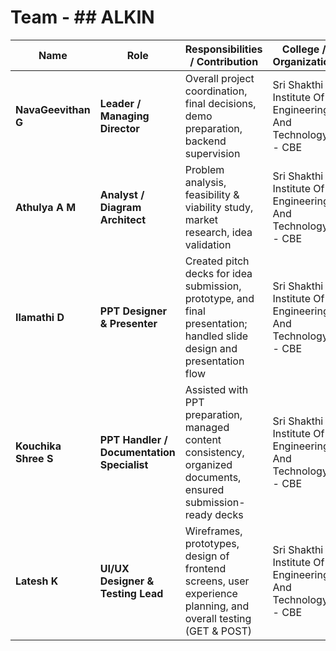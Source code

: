 # Team - ## ALKIN

| Name | Role | Responsibilities / Contribution | College / Organization | Contact |
|------|-------|----------------------------------|-------------------------|----------|
| **NavaGeevithan G** | **Leader / Managing Director** | Overall project coordination, final decisions, demo preparation, backend supervision | Sri Shakthi Institute Of Engineering And Technology - CBE | 8056315859 |
| **Athulya A M** | **Analyst / Diagram Architect** | Problem analysis, feasibility & viability study, market research, idea validation | Sri Shakthi Institute Of Engineering And Technology - CBE | 8220777579 |
| **Ilamathi D** | **PPT Designer & Presenter** | Created pitch decks for idea submission, prototype, and final presentation; handled slide design and presentation flow | Sri Shakthi Institute Of Engineering And Technology - CBE | 9384771338 |
| **Kouchika Shree S** | **PPT Handler / Documentation Specialist** | Assisted with PPT preparation, managed content consistency, organized documents, ensured submission-ready decks | Sri Shakthi Institute Of Engineering And Technology - CBE | 8056887469 |
| **Latesh K** | **UI/UX Designer & Testing Lead** | Wireframes, prototypes, design of frontend screens, user experience planning, and overall testing (GET & POST) | Sri Shakthi Institute Of Engineering And Technology - CBE | 7094560257 |
